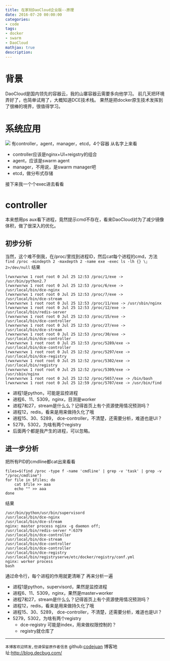 ```yaml
---
title: 在家玩DaoCloud企业版--原理
date: 2016-07-20 00:00:00
categories:
- code
tags: 
- docker
- swarm
- DaoCloud
mathjax: true
description: 
---
```

# 背景
DaoCloud是国内领先的容器云，我的山寨容器云需要多向他学习。
前几天把环境弄好了，也简单试用了，大概知道DCE技术栈。
果然是把docker原生技术发挥到了很棒的境界，很值得学习。

<!--more-->

# 系统应用
![](https://cloud.githubusercontent.com/assets/5423628/17101264/3635ecee-52a6-11e6-82c7-308f7384b628.png)
有controller，agent，manager，etcd，4个容器
从名字上来看
- controller应该是nginx+UI+reigstry的组合
- agent，应该是swarm agent
- manager，不用说，是swarm manager吧
- etcd，做分布式存储

接下来我一个个exec进去看看

# controller
本来想用ps aux看下进程，竟然提示cmd不存在，看来DaoCloud对为了减少镜像体积，做了很深入的优化。


## 初步分析

当然，这个难不倒我，在/proc/里找到进程ID，然后cat每个进程的cmd，方法
`find /proc -mindepth 2 -maxdepth 2 -name exe -exec ls -lh {} \; 2>/dev/null`
结果

```
lrwxrwxrwx 1 root root 0 Jul 25 12:53 /proc/1/exe -> /usr/bin/python2.7
lrwxrwxrwx 1 root root 0 Jul 25 12:53 /proc/6/exe -> /usr/local/bin/dce-nginx
lrwxrwxrwx 1 root root 0 Jul 25 12:53 /proc/7/exe -> /usr/local/bin/dce-stream
lrwxrwxrwx 1 root root 0 Jul 25 12:53 /proc/11/exe -> /usr/sbin/nginx
lrwxrwxrwx 1 root root 0 Jul 25 12:53 /proc/12/exe -> /usr/local/bin/redis-server
lrwxrwxrwx 1 root root 0 Jul 25 12:53 /proc/15/exe -> /usr/local/bin/dce-controller
lrwxrwxrwx 1 root root 0 Jul 25 12:53 /proc/27/exe -> /usr/local/bin/dce-stream
lrwxrwxrwx 1 root root 0 Jul 25 12:53 /proc/30/exe -> /usr/local/bin/dce-controller
lrwxrwxrwx 1 root root 0 Jul 25 12:53 /proc/5289/exe -> /usr/local/bin/dce-controller
lrwxrwxrwx 1 root root 0 Jul 25 12:52 /proc/5297/exe -> /usr/local/bin/dce-registry
lrwxrwxrwx 1 root root 0 Jul 25 12:52 /proc/5302/exe -> /usr/local/bin/registry
lrwxrwxrwx 1 root root 0 Jul 25 12:52 /proc/5309/exe -> /usr/sbin/nginx
lrwxrwxrwx 1 root root 0 Jul 25 12:52 /proc/5657/exe -> /bin/bash
lrwxrwxrwx 1 root root 0 Jul 25 12:59 /proc/5707/exe -> /usr/bin/find
```

- 进程1是python，可能是监控进程
- 进程6、11、5309，nginx，目测是worker
- 进程7和27，stream是什么么？记得首页上有个资源使用情况预测吗？
- 进程12，redis，看来是用来做持久化了哦
- 进程15、30、5289， dce-controller，不清楚，还需要分析，难道也是UI？
- 5279，5302，为啥有两个registry
- 后面两个都是我产生的进程，可以忽略。

## 进一步分析
把所有PID的cmdline都cat出来看看
```
files=$(find /proc -type f -name 'cmdline' | grep -v 'task' | grep -v "/proc/cmdline")
for file in $files; do
    cat $file >> aaa
    echo "" >> aaa
done
```
结果
```
/usr/bin/python/usr/bin/supervisord
/usr/local/bin/dce-nginx
/usr/local/bin/dce-stream
nginx: master process nginx -g daemon off;
/usr/local/bin/redis-server *:6379
/usr/local/bin/dce-controller
/usr/local/bin/dce-stream
/usr/local/bin/dce-controller
/usr/local/bin/dce-controller
/usr/local/bin/dce-registry
/usr/local/bin/registryserve/etc/docker/registry/conf.yml
nginx: worker process
bash
```
通过命令行，每个进程的作用就更清晰了
再来分析一遍
- 进程1是python，supervisord，果然是监控进程
- 进程6、11、5309，nginx，果然是master+worker
- 进程7和27，stream是什么么？记得首页上有个资源使用情况预测吗？
- 进程12，redis，看来是用来做持久化了哦
- 进程15、30、5289， dce-controller，不清楚，还需要分析，难道也是UI？
- 5279，5302，为啥有两个registry
    - dce-registry 可能是index，用来做权限控制的？
    - registry就仓库了



-----------------------

`本博客欢迎转发,但请保留原作者信息`
github:[codejuan](https://github.com/CodeJuan)
博客地址:http://blog.decbug.com/
